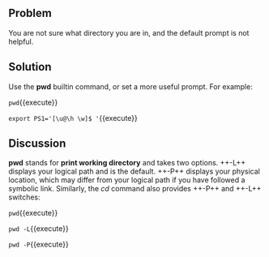 ## Problem

You are not sure what directory you are in, and the default prompt is not helpful.

## Solution

Use the __pwd__ builtin command, or set a more useful prompt. For example:

`pwd`{{execute}}

`export PS1='[\u@\h \w]$ '`{{execute}}

## Discussion

__pwd__ stands for __print working directory__ and takes two options. ++-L++ displays your logical path and is the default. ++-P++ displays your physical location, which may differ from your logical path if you have followed a symbolic link. Similarly, the _cd_ command also provides ++-P++ and ++-L++ switches:

`pwd`{{execute}}

`pwd -L`{{execute}}

`pwd -P`{{execute}}


